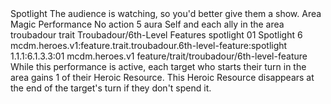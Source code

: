 <ability>
  <name>Spotlight</name>
  <flavor>The audience is watching, so you&apos;d better give them a show.</flavor>
  <keywords>
    <keyword>Area</keyword>
    <keyword>Magic</keyword>
    <keyword>Performance</keyword>
  </keywords>
  <type>No action</type>
  <distance>5 aura</distance>
  <target>Self and each ally in the area</target>
  <metadata>
    <class>troubadour</class>
    <feature_type>trait</feature_type>
    <file_dpath>Troubadour/6th-Level Features</file_dpath>
    <item_id>spotlight</item_id>
    <item_index>01</item_index>
    <item_name>Spotlight</item_name>
    <level>6</level>
    <scc>mcdm.heroes.v1:feature.trait.troubadour.6th-level-feature:spotlight</scc>
    <scdc>1.1.1:6.1.3.3:01</scdc>
    <source>mcdm.heroes.v1</source>
    <type>feature/trait/troubadour/6th-level-feature</type>
  </metadata>
  <effects>
    <effect type="mundane">While this performance is active, each target who starts their turn in the area gains 1 of their Heroic Resource. This Heroic Resource disappears at the end of the target&apos;s turn if they don&apos;t spend it.</effect>
  </effects>
</ability>
